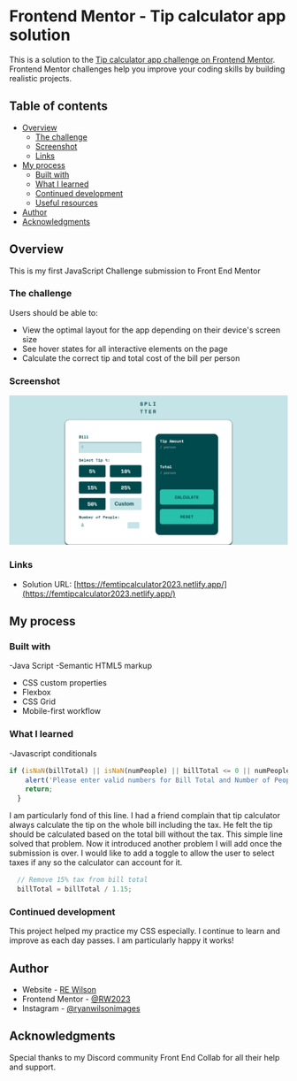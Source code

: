 # Frontend Mentor - Tip calculator app solution

This is a solution to the [Tip calculator app challenge on Frontend Mentor](https://www.frontendmentor.io/challenges/tip-calculator-app-ugJNGbJUX). Frontend Mentor challenges help you improve your coding skills by building realistic projects.

## Table of contents

- [Overview](#overview)
  - [The challenge](#the-challenge)
  - [Screenshot](#screenshot)
  - [Links](#links)
- [My process](#my-process)
  - [Built with](#built-with)
  - [What I learned](#what-i-learned)
  - [Continued development](#continued-development)
  - [Useful resources](#useful-resources)
- [Author](#author)
- [Acknowledgments](#acknowledgments)



## Overview
This is my first JavaScript Challenge submission to Front End Mentor
### The challenge

Users should be able to:

- View the optimal layout for the app depending on their device's screen size
- See hover states for all interactive elements on the page
- Calculate the correct tip and total cost of the bill per person

### Screenshot



![picture 1](images/2138a1d4a670b5b84bd65549f90dfc830eb5d29af8f30aa52436528ff48aea86.png)  



### Links

- Solution URL: [https://femtipcalculator2023.netlify.app/](https://femtipcalculator2023.netlify.app/)


## My process

### Built with

-Java Script 
-Semantic HTML5 markup
- CSS custom properties
- Flexbox
- CSS Grid
- Mobile-first workflow



### What I learned

-Javascript conditionals

```js
if (isNaN(billTotal) || isNaN(numPeople) || billTotal <= 0 || numPeople <= 0) {
    alert('Please enter valid numbers for Bill Total and Number of People! Common!');
    return;
  }
```

I am particularly fond of this line. I had a friend complain that tip calculator always calculate the tip on the whole bill including the tax. He felt the tip should be calculated based on the total bill without the tax. This simple line solved that problem. Now it introduced another problem I will add once the submission is over. I would like to add a toggle to allow the user to select taxes if any so the calculator can account for it. 
```js
  // Remove 15% tax from bill total
  billTotal = billTotal / 1.15;
```


### Continued development

This project helped my practice my CSS especially. I continue to learn and improve as each day passes. I am particularly happy it works!




## Author

- Website - [RE Wilson](https://rw2023-react-portfolio.netlify.app/)
- Frontend Mentor - [@RW2023](https://www.frontendmentor.io/profile/RW2023)
- Instagram - [@ryanwilsonimages](https://www.instagram.com/ryanwilsonimages/)

## Acknowledgments

Special thanks to my Discord community Front End Collab for all their help and support. 